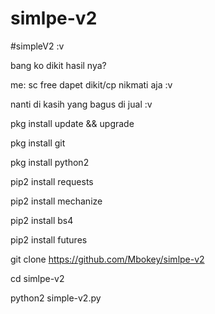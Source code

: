 # simlpe-v2
#simpleV2 :v

bang ko dikit hasil nya?

me: sc free dapet dikit/cp nikmati aja :v

nanti di kasih yang bagus di jual :v

pkg install update && upgrade

pkg install git

pkg install python2

pip2 install requests

pip2 install mechanize

pip2 install bs4

pip2 install futures

git clone https://github.com/Mbokey/simlpe-v2

cd simlpe-v2

python2 simple-v2.py
